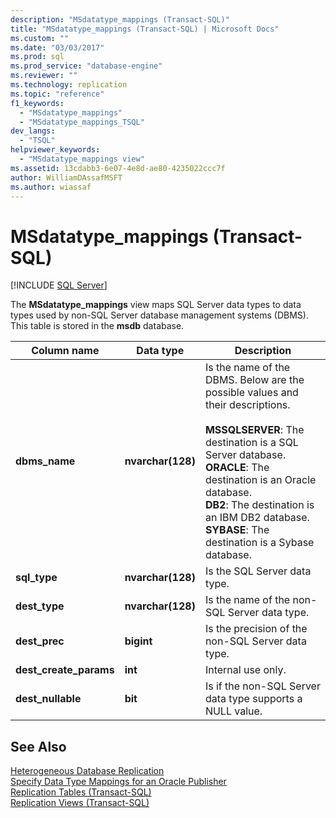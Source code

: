 ```yaml
---
description: "MSdatatype_mappings (Transact-SQL)"
title: "MSdatatype_mappings (Transact-SQL) | Microsoft Docs"
ms.custom: ""
ms.date: "03/03/2017"
ms.prod: sql
ms.prod_service: "database-engine"
ms.reviewer: ""
ms.technology: replication
ms.topic: "reference"
f1_keywords: 
  - "MSdatatype_mappings"
  - "MSdatatype_mappings_TSQL"
dev_langs: 
  - "TSQL"
helpviewer_keywords: 
  - "MSdatatype_mappings view"
ms.assetid: 13cdabb3-6e07-4e8d-ae80-4235022ccc7f
author: WilliamDAssafMSFT
ms.author: wiassaf
---
```

# MSdatatype_mappings (Transact-SQL)
[!INCLUDE [SQL Server](../../includes/applies-to-version/sqlserver.md)]

  The **MSdatatype_mappings** view maps SQL Server data types to data types used by non-SQL Server database management systems (DBMS). This table is stored in the **msdb** database.  
  
|Column name|Data type|Description|  
|-----------------|---------------|-----------------|  
|**dbms_name**|**nvarchar(128)**|Is the name of the DBMS. Below are the possible values and their descriptions.<br /><br /> **MSSQLSERVER**: The destination is a SQL Server database.<br />**ORACLE**: The destination is an Oracle database.<br />**DB2**: The destination is an IBM DB2 database.<br />**SYBASE**: The destination is a Sybase database.|  
|**sql_type**|**nvarchar(128)**|Is the SQL Server data type.|  
|**dest_type**|**nvarchar(128)**|Is the name of the non-SQL Server data type.|  
|**dest_prec**|**bigint**|Is the precision of the non-SQL Server data type.|  
|**dest_create_params**|**int**|Internal use only.|  
|**dest_nullable**|**bit**|Is if the non-SQL Server data type supports a NULL value.|  
  
## See Also  
 [Heterogeneous Database Replication](../../relational-databases/replication/non-sql/heterogeneous-database-replication.md)   
 [Specify Data Type Mappings for an Oracle Publisher](../../relational-databases/replication/publish/specify-data-type-mappings-for-an-oracle-publisher.md)   
 [Replication Tables &#40;Transact-SQL&#41;](../../relational-databases/system-tables/replication-tables-transact-sql.md)   
 [Replication Views &#40;Transact-SQL&#41;](../../relational-databases/system-views/replication-views-transact-sql.md)  
  
  
